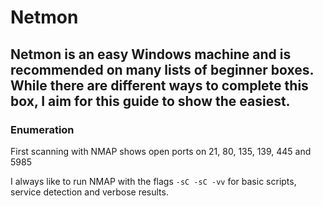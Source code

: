 # Netmon

## Netmon is an easy Windows machine and is recommended on many lists of beginner boxes. While there are different ways to complete this box, I aim for this guide to show the easiest.

### Enumeration

First scanning with NMAP shows open ports on 21, 80, 135, 139, 445 and 5985

I always like to run NMAP with the flags ```-sC -sC -vv``` for basic scripts, service detection and verbose results.

